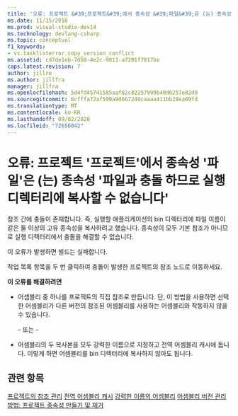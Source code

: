 ```yaml
---
title: '오류: 프로젝트 &#39;프로젝트&#39;에서 종속성 &#39;파일&#39;은 (는) 종속성 &#39;파일&#39;과 (와) 충돌 하므로 실행 디렉터리에 복사할 수 없습니다. Microsoft Docs'
ms.date: 11/15/2016
ms.prod: visual-studio-dev14
ms.technology: devlang-csharp
ms.topic: conceptual
f1_keywords:
- vs.tasklisterror.copy_version_conflict
ms.assetid: cd7de1eb-7d58-4e2c-9811-a7201f7817be
caps.latest.revision: 7
author: jillre
ms.author: jillfra
manager: jillfra
ms.openlocfilehash: 5d4fd45741585aaf82c82257999b40d6257e82d9
ms.sourcegitcommit: 6cfffa72af599a9d667249caaaa411bb28ea69fd
ms.translationtype: MT
ms.contentlocale: ko-KR
ms.lasthandoff: 09/02/2020
ms.locfileid: "72656042"
---
```

# <a name="error-the-dependency-39file39-in-project-39project39-cannot-be-copied-to-the-run-directory-because-it-would-conflict-with-dependency-39file39"></a>오류: 프로젝트 &#39;프로젝트&#39;에서 종속성 &#39;파일&#39;은 (는) 종속성 &#39;파일과 충돌 하므로 실행 디렉터리에 복사할 수 없습니다&#39;
참조 간에 충돌이 존재합니다. 즉, 실행할 애플리케이션의 bin 디렉터리에 파일 이름이 같은 둘 이상의 고유 종속성을 복사하려고 했습니다. 종속성이 모두 기본 참조가 아니므로 실행 디렉터리에서 충돌을 해결할 수 없습니다.

 이 오류가 발생하면 빌드는 실패합니다.

 작업 목록 항목을 두 번 클릭하여 충돌이 발생한 프로젝트의 참조 노드로 이동하세요.

 **이 오류를 해결하려면**

- 어셈블리 중 하나를 프로젝트의 직접 참조로 만듭니다. 단, 이 방법을 사용하면 선택한 어셈블리가 다른 버전의 참조된 어셈블리를 사용하는 어셈블리와 작동하지 않을 수 있습니다.

     \- 또는 -

- 어셈블리의 두 복사본을 모두 강력한 이름으로 지정하고 전역 어셈블리 캐시에 둡니다. 이렇게 하면 어셈블리를 bin 디렉터리에 복사하지 않아도 됩니다.

## <a name="see-also"></a>관련 항목
 [프로젝트의 참조 관리](../ide/managing-references-in-a-project.md) [전역 어셈블리 캐시](https://msdn.microsoft.com/library/cf5eacd0-d3ec-4879-b6da-5fd5e4372202) [강력한 이름의 어셈블리](https://msdn.microsoft.com/library/d4a80263-f3e0-4d81-9b61-f0cbeae3797b) [어셈블리 버전 관리](https://msdn.microsoft.com/library/775ad4fb-914f-453c-98ef-ce1089b6f903) [방법: 프로젝트 종속성 만들기 및 제거](../ide/how-to-create-and-remove-project-dependencies.md)